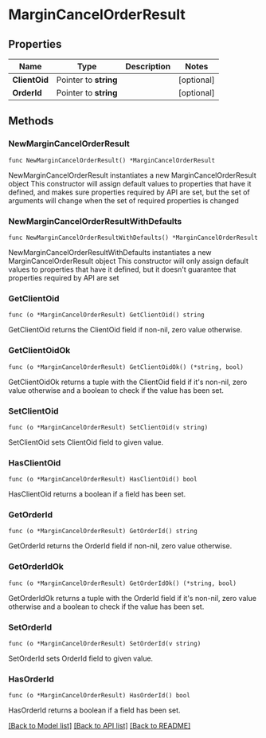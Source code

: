 # MarginCancelOrderResult

## Properties

Name | Type | Description | Notes
------------ | ------------- | ------------- | -------------
**ClientOid** | Pointer to **string** |  | [optional] 
**OrderId** | Pointer to **string** |  | [optional] 

## Methods

### NewMarginCancelOrderResult

`func NewMarginCancelOrderResult() *MarginCancelOrderResult`

NewMarginCancelOrderResult instantiates a new MarginCancelOrderResult object
This constructor will assign default values to properties that have it defined,
and makes sure properties required by API are set, but the set of arguments
will change when the set of required properties is changed

### NewMarginCancelOrderResultWithDefaults

`func NewMarginCancelOrderResultWithDefaults() *MarginCancelOrderResult`

NewMarginCancelOrderResultWithDefaults instantiates a new MarginCancelOrderResult object
This constructor will only assign default values to properties that have it defined,
but it doesn't guarantee that properties required by API are set

### GetClientOid

`func (o *MarginCancelOrderResult) GetClientOid() string`

GetClientOid returns the ClientOid field if non-nil, zero value otherwise.

### GetClientOidOk

`func (o *MarginCancelOrderResult) GetClientOidOk() (*string, bool)`

GetClientOidOk returns a tuple with the ClientOid field if it's non-nil, zero value otherwise
and a boolean to check if the value has been set.

### SetClientOid

`func (o *MarginCancelOrderResult) SetClientOid(v string)`

SetClientOid sets ClientOid field to given value.

### HasClientOid

`func (o *MarginCancelOrderResult) HasClientOid() bool`

HasClientOid returns a boolean if a field has been set.

### GetOrderId

`func (o *MarginCancelOrderResult) GetOrderId() string`

GetOrderId returns the OrderId field if non-nil, zero value otherwise.

### GetOrderIdOk

`func (o *MarginCancelOrderResult) GetOrderIdOk() (*string, bool)`

GetOrderIdOk returns a tuple with the OrderId field if it's non-nil, zero value otherwise
and a boolean to check if the value has been set.

### SetOrderId

`func (o *MarginCancelOrderResult) SetOrderId(v string)`

SetOrderId sets OrderId field to given value.

### HasOrderId

`func (o *MarginCancelOrderResult) HasOrderId() bool`

HasOrderId returns a boolean if a field has been set.


[[Back to Model list]](../README.md#documentation-for-models) [[Back to API list]](../README.md#documentation-for-api-endpoints) [[Back to README]](../README.md)



